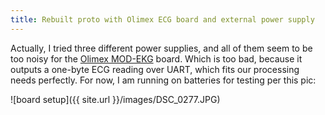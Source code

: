 ```yaml
---
title: Rebuilt proto with Olimex ECG board and external power supply
---
```


Actually, I tried three different power supplies, and all of them seem to be too noisy for the [Olimex
MOD-EKG](https://www.olimex.com/Products/Modules/Biofeedback/MOD-EKG/) board. Which
is too bad, because it outputs a one-byte ECG reading over UART, which fits our processing needs perfectly. For
now, I am running on batteries for testing per this pic:

![board setup]({{ site.url }}/images/DSC_0277.JPG)
